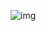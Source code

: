 ![img](https://github.com/aokigaharaa/anilibrix-main/assets/160304849/17ceac5c-6b8a-4d02-8006-f9d47fd51a6a)
